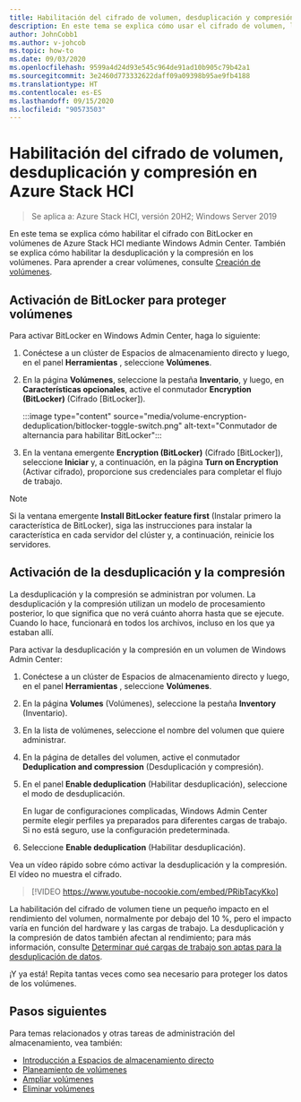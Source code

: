 ```yaml
---
title: Habilitación del cifrado de volumen, desduplicación y compresión en Azure Stack HCI
description: En este tema se explica cómo usar el cifrado de volumen, la desduplicación y la compresión en Azure Stack HCI mediante Windows Admin Center.
author: JohnCobb1
ms.author: v-johcob
ms.topic: how-to
ms.date: 09/03/2020
ms.openlocfilehash: 9599a4d24d93e545c964de91ad10b905c79b42a1
ms.sourcegitcommit: 3e2460d773332622daff09a09398b95ae9fb4188
ms.translationtype: HT
ms.contentlocale: es-ES
ms.lasthandoff: 09/15/2020
ms.locfileid: "90573503"
---
```

# <a name="enable-volume-encryption-deduplication-and-compression-in-azure-stack-hci"></a>Habilitación del cifrado de volumen, desduplicación y compresión en Azure Stack HCI

> Se aplica a: Azure Stack HCI, versión 20H2; Windows Server 2019

En este tema se explica cómo habilitar el cifrado con BitLocker en volúmenes de Azure Stack HCI mediante Windows Admin Center. También se explica cómo habilitar la desduplicación y la compresión en los volúmenes. Para aprender a crear volúmenes, consulte [Creación de volúmenes](create-volumes.md).

## <a name="turn-on-bitlocker-to-protect-volumes"></a>Activación de BitLocker para proteger volúmenes
Para activar BitLocker en Windows Admin Center, haga lo siguiente:

1. Conéctese a un clúster de Espacios de almacenamiento directo y luego, en el panel **Herramientas** , seleccione **Volúmenes**.
1. En la página **Volúmenes**, seleccione la pestaña **Inventario**, y luego, en **Características opcionales**, active el conmutador **Encryption (BitLocker)** (Cifrado [BitLocker]).

    :::image type="content" source="media/volume-encryption-deduplication/bitlocker-toggle-switch.png" alt-text="Conmutador de alternancia para habilitar BitLocker":::

1. En la ventana emergente **Encryption (BitLocker)** (Cifrado [BitLocker]), seleccione **Iniciar** y, a continuación, en la página **Turn on Encryption** (Activar cifrado), proporcione sus credenciales para completar el flujo de trabajo.

>[!NOTE]
   > Si la ventana emergente **Install BitLocker feature first** (Instalar primero la característica de BitLocker), siga las instrucciones para instalar la característica en cada servidor del clúster y, a continuación, reinicie los servidores.

## <a name="turn-on-deduplication-and-compression"></a>Activación de la desduplicación y la compresión
La desduplicación y la compresión se administran por volumen. La desduplicación y la compresión utilizan un modelo de procesamiento posterior, lo que significa que no verá cuánto ahorra hasta que se ejecute. Cuando lo hace, funcionará en todos los archivos, incluso en los que ya estaban allí.

Para activar la desduplicación y la compresión en un volumen de Windows Admin Center:

1. Conéctese a un clúster de Espacios de almacenamiento directo y luego, en el panel **Herramientas** , seleccione **Volúmenes**.
1. En la página **Volumes** (Volúmenes), seleccione la pestaña **Inventory** (Inventario).
1. En la lista de volúmenes, seleccione el nombre del volumen que quiere administrar.
1. En la página de detalles del volumen, active el conmutador **Deduplication and compression** (Desduplicación y compresión).
1. En el panel **Enable deduplication** (Habilitar desduplicación), seleccione el modo de desduplicación.

    En lugar de configuraciones complicadas, Windows Admin Center permite elegir perfiles ya preparados para diferentes cargas de trabajo. Si no está seguro, use la configuración predeterminada.

1. Seleccione **Enable deduplication** (Habilitar desduplicación).

Vea un vídeo rápido sobre cómo activar la desduplicación y la compresión. El vídeo no muestra el cifrado.

> [!VIDEO https://www.youtube-nocookie.com/embed/PRibTacyKko]

La habilitación del cifrado de volumen tiene un pequeño impacto en el rendimiento del volumen, normalmente por debajo del 10 %, pero el impacto varía en función del hardware y las cargas de trabajo. La desduplicación y la compresión de datos también afectan al rendimiento; para más información, consulte [Determinar qué cargas de trabajo son aptas para la desduplicación de datos](/windows-server/storage/data-deduplication/install-enable#enable-dedup-candidate-workloads).

<!---Add info on greyed out ReFS option? --->

¡Y ya está! Repita tantas veces como sea necesario para proteger los datos de los volúmenes.

## <a name="next-steps"></a>Pasos siguientes
Para temas relacionados y otras tareas de administración del almacenamiento, vea también:

- [Introducción a Espacios de almacenamiento directo](/windows-server/storage/storage-spaces/storage-spaces-direct-overview)
- [Planeamiento de volúmenes](../concepts/plan-volumes.md)
- [Ampliar volúmenes](extend-volumes.md)
- [Eliminar volúmenes](delete-volumes.md)